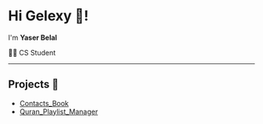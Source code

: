 # Hi Gelexy 🌌!

I'm **Yaser Belal**

 👩‍💻 CS Student

----------

## Projects 💼
- [Contacts_Book](https://github.com/yaserbelal/Contacts_Book)
- [Quran_Playlist_Manager](https://github.com/yaserbelal/Quran_Playlist_Manager)
